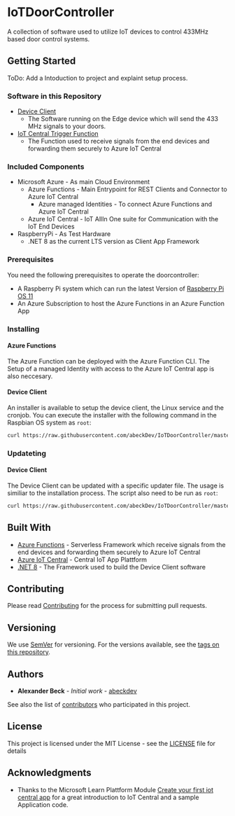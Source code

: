 # IoTDoorController

A collection of software used to utilize IoT devices to control 433MHz based door control systems. 

## Getting Started
ToDo: Add a Intoduction to project and explaint setup process. 

### Software in this Repository

* [Device Client](DeviceClient/AbeckDev.DoorController.DeviceClient/AbeckDev.DoorController.DeviceClient/)
  * The Software running on the Edge device which will send the 433 MHz signals to your doors.
* [IoT Central Trigger Function](IoTCentralTriggerFunction/)
  * The Function used to receive signals from the end devices and forwarding them securely to Azure IoT Central


### Included Components 

* Microsoft Azure - As main Cloud Environment
  * Azure Functions - Main Entrypoint for REST Clients and Connector to Azure IoT Central
    * Azure managed Identities - To connect Azure Functions and Azure IoT Central
  * Azure IoT Central - IoT AllIn One suite for Communication with the IoT End Devices
* RaspberryPi - As Test Hardware
  * .NET 8 as the current LTS version as Client App Framework
  

### Prerequisites

You need the following prerequisites to operate the doorcontroller:
* A Raspberry Pi system which can run the latest Version of [Raspberry Pi OS 11](https://www.raspberrypi.com/software/operating-systems/)
* An Azure Subscription to host the Azure Functions in an Azure Function App


### Installing

#### Azure Functions 

The Azure Function can be deployed with the Azure Function CLI. The Setup of a managed Identity with access to the Azure IoT Central app is also neccesary. 

#### Device Client

An installer is available to setup the device client, the Linux service and the cronjob. You can execute the installer with the following command in the Raspbian OS system as ```root```:

```bash
curl https://raw.githubusercontent.com/abeckDev/IoTDoorController/master/DeviceClient/AbeckDev.DoorController.DeviceClient/setupDoorController.sh | bash -
```

### Updateting 

#### Device Client

The Device Client can be updated with a specific updater file. The usage is similiar to the installation process. The script also need to be run as ```root```:

```bash
curl https://raw.githubusercontent.com/abeckDev/IoTDoorController/master/DeviceClient/AbeckDev.DoorController.DeviceClient/updateDoorClient.sh | bash -
```

## Built With

* [Azure Functions](https://azure.microsoft.com/en-us/services/functions/) - Serverless Framework which receive signals from the end devices and forwarding them securely to Azure IoT Central
* [Azure IoT Central](https://azure.microsoft.com/en-us/services/iot-central/) - Central IoT App Plattform
* [.NET 8](https://dotnet.microsoft.com/learn/dotnet/what-is-dotnet) - The Framework used to build the Device Client software

## Contributing

Please read [Contributing](CONTRIBUTING.md) for the process for submitting pull requests. 

## Versioning

We use [SemVer](http://semver.org/) for versioning. For the versions available, see the [tags on this repository](https://github.com/abeckDev/IoTDoorController/releases). 

## Authors

* **Alexander Beck** - *Initial work* - [abeckdev](https://github.com/abeckDev)

See also the list of [contributors](https://github.com/abeckDev/IoTDoorController/graphs/contributors) who participated in this project.

## License

This project is licensed under the MIT License - see the [LICENSE](LICENSE) file for details

## Acknowledgments

* Thanks to the Microsoft Learn Plattform Module [Create your first iot central app](https://docs.microsoft.com/en-us/learn/modules/create-your-first-iot-central-app/) for a great introduction to IoT Central and a sample Application code. 
